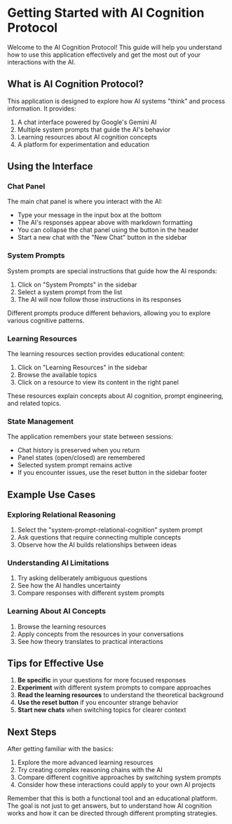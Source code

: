 # Getting Started with AI Cognition Protocol

Welcome to the AI Cognition Protocol! This guide will help you understand how to use this application effectively and get the most out of your interactions with the AI.

## What is AI Cognition Protocol?

This application is designed to explore how AI systems "think" and process information. It provides:

1. A chat interface powered by Google's Gemini AI
2. Multiple system prompts that guide the AI's behavior
3. Learning resources about AI cognition concepts
4. A platform for experimentation and education

## Using the Interface

### Chat Panel

The main chat panel is where you interact with the AI:

- Type your message in the input box at the bottom
- The AI's responses appear above with markdown formatting
- You can collapse the chat panel using the button in the header
- Start a new chat with the "New Chat" button in the sidebar

### System Prompts

System prompts are special instructions that guide how the AI responds:

1. Click on "System Prompts" in the sidebar
2. Select a system prompt from the list
3. The AI will now follow those instructions in its responses

Different prompts produce different behaviors, allowing you to explore various cognitive patterns.

### Learning Resources

The learning resources section provides educational content:

1. Click on "Learning Resources" in the sidebar
2. Browse the available topics
3. Click on a resource to view its content in the right panel

These resources explain concepts about AI cognition, prompt engineering, and related topics.

### State Management

The application remembers your state between sessions:

- Chat history is preserved when you return
- Panel states (open/closed) are remembered
- Selected system prompt remains active
- If you encounter issues, use the reset button in the sidebar footer

## Example Use Cases

### Exploring Relational Reasoning

1. Select the "system-prompt-relational-cognition" system prompt
2. Ask questions that require connecting multiple concepts
3. Observe how the AI builds relationships between ideas

### Understanding AI Limitations

1. Try asking deliberately ambiguous questions
2. See how the AI handles uncertainty
3. Compare responses with different system prompts

### Learning About AI Concepts

1. Browse the learning resources
2. Apply concepts from the resources in your conversations
3. See how theory translates to practical interactions

## Tips for Effective Use

1. **Be specific** in your questions for more focused responses
2. **Experiment** with different system prompts to compare approaches
3. **Read the learning resources** to understand the theoretical background
4. **Use the reset button** if you encounter strange behavior
5. **Start new chats** when switching topics for clearer context

## Next Steps

After getting familiar with the basics:

1. Explore the more advanced learning resources
2. Try creating complex reasoning chains with the AI
3. Compare different cognitive approaches by switching system prompts
4. Consider how these interactions could apply to your own AI projects

Remember that this is both a functional tool and an educational platform. The goal is not just to get answers, but to understand how AI cognition works and how it can be directed through different prompting strategies.
